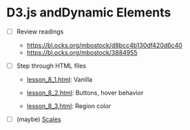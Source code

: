 # D3.js  andDynamic Elements

  - [ ] Review readings
  
    * https://bl.ocks.org/mbostock/d8bcc4b130df420d6c40
    * https://bl.ocks.org/mbostock/3884955
    
  - [ ] Step through HTML files
    
    * [lesson_8_1.html](lesson_8_1.html): Vanilla
    
    * [lesson_8_2.html](lesson_8_2.html): Buttons, hover behavior
    
    * [lesson_8_3.html](lesson_8_3.html): Region color
  
  - [ ] (maybe) [Scales](http://alignedleft.com/tutorials/d3/scales)